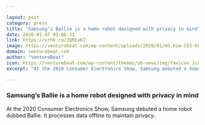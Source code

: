```yaml
---

layout: post
category: press
title: "Samsung’s Ballie is a home robot designed with privacy in mind"
date: 2020-01-07 03:06:33
link: https://vrhk.co/2QRExK7
image: https://venturebeat.com/wp-content/uploads/2020/01/HS.Kim-CES-Keynote-3-e1578365184675.jpg?w=1200&strip=all
domain: venturebeat.com
author: "VentureBeat"
icon: https://venturebeat.com/wp-content/themes/vb-news/img/favicon.ico
excerpt: "At the 2020 Consumer Electronics Show, Samsung debuted a home robot dubbed Ballie. It processes data offline to maintain privacy."

---
```


### Samsung’s Ballie is a home robot designed with privacy in mind

At the 2020 Consumer Electronics Show, Samsung debuted a home robot dubbed Ballie. It processes data offline to maintain privacy.
